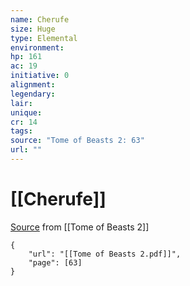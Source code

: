 ```yaml
---
name: Cherufe
size: Huge
type: Elemental
environment: 
hp: 161
ac: 19
initiative: 0
alignment: 
legendary: 
lair: 
unique: 
cr: 14
tags: 
source: "Tome of Beasts 2: 63"
url: ""
---
```

# [[Cherufe]]

[Source](zotero://open-pdf/library/items/9UQIAB6R?page=63) from [[Tome of Beasts 2]]

```pdf
{
	"url": "[[Tome of Beasts 2.pdf]]",
	"page": [63]
}
```

